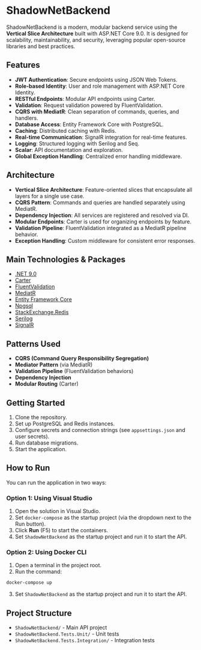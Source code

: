 ﻿# ShadowNetBackend

ShadowNetBackend is a modern, modular backend service using the **Vertical Slice Architecture** built with ASP.NET Core 9.0. It is designed for scalability, maintainability, and security, leveraging popular open-source libraries and best practices.

## Features

- **JWT Authentication**: Secure endpoints using JSON Web Tokens.
- **Role-based Identity**: User and role management with ASP.NET Core Identity.
- **RESTful Endpoints**: Modular API endpoints using Carter.
- **Validation**: Request validation powered by FluentValidation.
- **CQRS with MediatR**: Clean separation of commands, queries, and handlers.
- **Database Access**: Entity Framework Core with PostgreSQL.
- **Caching**: Distributed caching with Redis.
- **Real-time Communication**: SignalR integration for real-time features.
- **Logging**: Structured logging with Serilog and Seq.
- **Scalar**: API documentation and exploration.
- **Global Exception Handling**: Centralized error handling middleware.

## Architecture

- **Vertical Slice Architecture**: Feature-oriented slices that encapsulate all layers for a single use case.
- **CQRS Pattern**: Commands and queries are handled separately using MediatR.
- **Dependency Injection**: All services are registered and resolved via DI.
- **Modular Endpoints**: Carter is used for organizing endpoints by feature.
- **Validation Pipeline**: FluentValidation integrated as a MediatR pipeline behavior.
- **Exception Handling**: Custom middleware for consistent error responses.

## Main Technologies & Packages

- [.NET 9.0](https://dotnet.microsoft.com/)
- [Carter](https://github.com/CarterCommunity/Carter)
- [FluentValidation](https://fluentvalidation.net/)
- [MediatR](https://github.com/jbogard/MediatR)
- [Entity Framework Core](https://docs.microsoft.com/ef/core/)
- [Npgsql](https://www.npgsql.org/)
- [StackExchange.Redis](https://stackexchange.github.io/StackExchange.Redis/)
- [Serilog](https://serilog.net/)
- [SignalR](https://docs.microsoft.com/aspnet/core/signalr/)

## Patterns Used

- **CQRS (Command Query Responsibility Segregation)**
- **Mediator Pattern** (via MediatR)
- **Validation Pipeline** (FluentValidation behaviors)
- **Dependency Injection**
- **Modular Routing** (Carter)

## Getting Started

1. Clone the repository.
2. Set up PostgreSQL and Redis instances.
3. Configure secrets and connection strings (see `appsettings.json` and user secrets).
4. Run database migrations.
5. Start the application.

## How to Run

You can run the application in two ways:

### Option 1: Using Visual Studio
1. Open the solution in Visual Studio.
2. Set `docker-compose` as the startup project (via the dropdown next to the Run button).
3. Click **Run** (F5) to start the containers.
4. Set `ShadowNetBackend` as the startup project and run it to start the API.

### Option 2: Using Docker CLI
1. Open a terminal in the project root.
2. Run the command:

```bash
docker-compose up
```
3. Set `ShadowNetBackend` as the startup project and run it to start the API.

## Project Structure

- `ShadowNetBackend/` - Main API project
- `ShadowNetBackend.Tests.Unit/` - Unit tests
- `ShadowNetBackend.Tests.Integration/` - Integration tests
